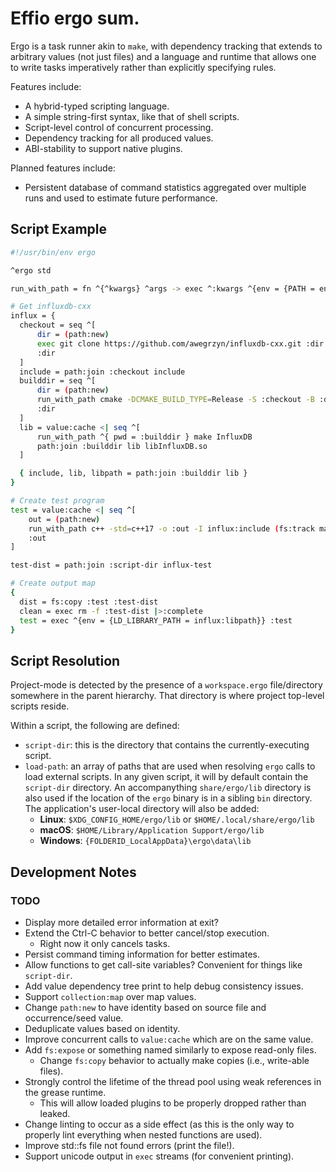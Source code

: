 # Effio ergo sum.

Ergo is a task runner akin to `make`, with dependency tracking that
extends to arbitrary values (not just files) and a language and runtime that
allows one to write tasks imperatively rather than explicitly specifying rules.

Features include:
* A hybrid-typed scripting language.
* A simple string-first syntax, like that of shell scripts.
* Script-level control of concurrent processing.
* Dependency tracking for all produced values.
* ABI-stability to support native plugins.

Planned features include:
* Persistent database of command statistics aggregated over multiple runs and
used to estimate future performance.

## Script Example

```sh
#!/usr/bin/env ergo

^ergo std

run_with_path = fn ^{^kwargs} ^args -> exec ^:kwargs ^{env = {PATH = env:get PATH}} ^:args |>:complete

# Get influxdb-cxx
influx = {
  checkout = seq ^[
      dir = (path:new)
      exec git clone https://github.com/awegrzyn/influxdb-cxx.git :dir |>:complete
      :dir
  ]
  include = path:join :checkout include
  builddir = seq ^[
      dir = (path:new)
      run_with_path cmake -DCMAKE_BUILD_TYPE=Release -S :checkout -B :dir
      :dir
  ]
  lib = value:cache <| seq ^[
      run_with_path ^{ pwd = :builddir } make InfluxDB
      path:join :builddir lib libInfluxDB.so
  ]

  { include, lib, libpath = path:join :builddir lib }
}

# Create test program
test = value:cache <| seq ^[
    out = (path:new)
    run_with_path c++ -std=c++17 -o :out -I influx:include (fs:track main.cpp) influx:lib
    :out
]

test-dist = path:join :script-dir influx-test

# Create output map
{
  dist = fs:copy :test :test-dist
  clean = exec rm -f :test-dist |>:complete
  test = exec ^{env = {LD_LIBRARY_PATH = influx:libpath}} :test
}
```

## Script Resolution
Project-mode is detected by the presence of a `workspace.ergo` file/directory
somewhere in the parent hierarchy. That directory is where project top-level
scripts reside.

Within a script, the following are defined:
* `script-dir`: this is the directory that contains the currently-executing
  script.
* `load-path`: an array of paths that are
  used when resolving `ergo` calls to load external scripts. In any given script,
  it will by default contain the `script-dir` directory. An accompanything
  `share/ergo/lib` directory is also used if the location of the `ergo` binary
  is in a sibling `bin` directory. The application's user-local directory will
  also be added:
  * __Linux__: `$XDG_CONFIG_HOME/ergo/lib` or `$HOME/.local/share/ergo/lib`
  * __macOS__: `$HOME/Library/Application Support/ergo/lib`
  * __Windows__: `{FOLDERID_LocalAppData}\ergo\data\lib`

## Development Notes

### TODO
* Display more detailed error information at exit?
* Extend the Ctrl-C behavior to better cancel/stop execution.
  * Right now it only cancels tasks.
* Persist command timing information for better estimates.
* Allow functions to get call-site variables? Convenient for things like
  `script-dir`.
* Add value dependency tree print to help debug consistency issues.
* Support `collection:map` over map values.
* Change `path:new` to have identity based on source file and occurrence/seed
  value.
* Deduplicate values based on identity.
* Improve concurrent calls to `value:cache` which are on the same value.
* Add `fs:expose` or something named similarly to expose read-only files.
  * Change `fs:copy` behavior to actually make copies (i.e., write-able files).
* Strongly control the lifetime of the thread pool using weak references in the
  grease runtime.
  * This will allow loaded plugins to be properly dropped rather than leaked.
* Change linting to occur as a side effect (as this is the only way to properly
  lint everything when nested functions are used).
* Improve std::fs file not found errors (print the file!).
* Support unicode output in `exec` streams (for convenient printing).

